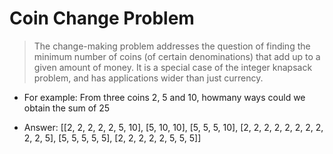 # Coin Change Problem
> The change-making problem addresses the question of finding the minimum number of coins (of certain denominations) that add up to a given amount of money. It is a special case of the integer knapsack problem, and has applications wider than just currency.

- For example: From three coins 2, 5 and 10, howmany ways could we obtain the sum of 25

- Answer: [[2, 2, 2, 2, 2, 5, 10], [5, 10, 10], [5, 5, 5, 10], [2, 2, 2, 2, 2, 2, 2, 2, 2, 2, 5], [5, 5, 5, 5, 5], [2, 2, 2, 2, 2, 5, 5, 5]]
